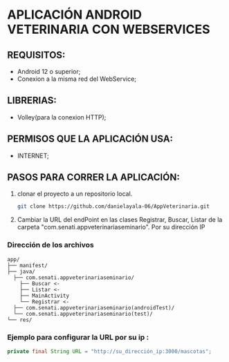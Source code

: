 # APLICACIÓN ANDROID VETERINARIA CON WEBSERVICES
## REQUISITOS:
- Android 12 o superior;
- Conexion a la misma red del WebService;
## LIBRERIAS:
- Volley(para la conexion HTTP);

## PERMISOS QUE LA APLICACIÓN USA:
- INTERNET;
## PASOS PARA CORRER LA APLICACIÓN:
 1. clonar el proyecto a un repositorio local.
    ```bash
    git clone https://github.com/danielayala-06/AppVeterinaria.git
    ```
 2. Cambiar la URL del endPoint en las clases Registrar, Buscar, Listar de la carpeta "com.senati.appveterinariaseminario". Por su dirección IP  
  ### Dirección de los archivos
    app/
    ├── manifest/
    ├── java/
      ├── com.senati.appveterinariaseminario/
        ├── Buscar <-
        ├── Listar <-
        ├── MainActivity 
        └── Registrar <-
      ├── com.senati.appveterinariaseminario(androidTest)/ 
      └── com.senati.appveterinariaseminario(test)/
    └── res/
  ### Ejemplo para configurar la URL por su ip :
  ```java
  private final String URL = "http://su_dirección_ip:3000/mascotas";
  ```
